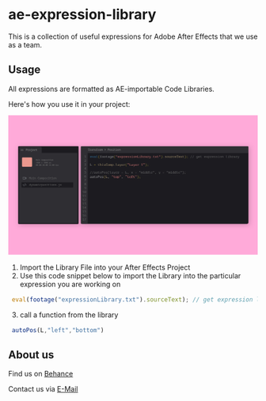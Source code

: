 # ae-expression-library

This is a collection of useful expressions for Adobe After Effects that we use as a team.

<h2>Usage</h2>
All expressions are formatted as AE-importable Code Libraries. 

Here's how you use it in your project:

<img src="Library Usage.png">


1. Import the Library File into your After Effects Project
2. Use this code snippet below to import the Library into the particular expression you are working on


```Javascript
 eval(footage("expressionLibrary.txt").sourceText); // get expression library
```

3. call a function from the library
```Javascript
 autoPos(L,"left","bottom")
```

<h2>About us</h2>
Find us on <a href="https://www.behance.net/digitalformate">Behance</a>

Contact us via <a href="mailto:digitaleformatentwicklung@gmail.com">E-Mail</a>

